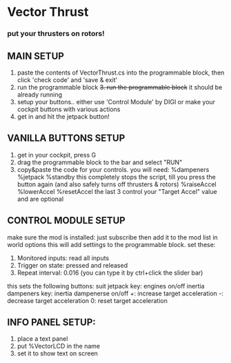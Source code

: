 # Vector Thrust
### put your thrusters on rotors!

## MAIN SETUP
1. paste the contents of VectorThrust.cs into the programmable block, then click 'check code' and 'save & exit'
2. run the programmable block
~~3. run the programmable block~~ it should be already running
4. setup your buttons.. either use 'Control Module' by DIGI or make your cockpit buttons with various actions
5. get in and hit the jetpack button!

## VANILLA BUTTONS SETUP
1. get in your cockpit, press G
2. drag the programmable block to the bar and select "RUN"
3. copy&paste the code for your controls. you will need:
%dampeners
%jetpack
%standby			this completely stops the script, till you press the button again (and also safely turns off thrusters & rotors)
%raiseAccel
%lowerAccel
%resetAccel
the last 3 control your "Target Accel" value and are optional

## CONTROL MODULE SETUP
make sure the mod is installed: just subscribe then add it to the mod list in world options
this will add settings to the programmable block. set these:
1. Monitored inputs: read all inputs
2. Trigger on state: pressed and released
3. Repeat interval: 0.016 (you can type it by ctrl+click the slider bar)

this sets the following buttons:
suit jetpack key: engines on/off
inertia dampeners key: inertia dampenerse on/off
+:	increase target acceleration
-:	decrease target acceleration
0:	reset target acceleration

## INFO PANEL SETUP:
1. place a text panel
2. put %VectorLCD in the name
3. set it to show text on screen
